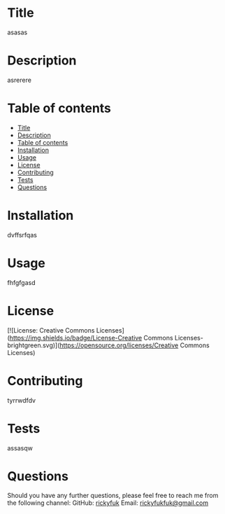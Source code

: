 
# Title
asasas

# Description
asrerere

# Table of contents

- [Title](#title)
- [Description](#description)
- [Table of contents](#table-of-contents)
- [Installation](#installation)
- [Usage](#usage)
- [License](#license)
- [Contributing](#contributing)
- [Tests](#tests)
- [Questions](#questions)

# Installation
dvffsrfqas

# Usage
fhfgfgasd

# License
[![License: Creative Commons Licenses](https://img.shields.io/badge/License-Creative Commons Licenses-brightgreen.svg)](https://opensource.org/licenses/Creative Commons Licenses)

# Contributing
tyrrwdfdv

# Tests
assasqw

# Questions
Should you have any further questions, please feel free to reach me from the following channel:
GitHub: [rickyfuk](https://github.com/rickyfuk)
Email: rickyfukfuk@gmail.com

